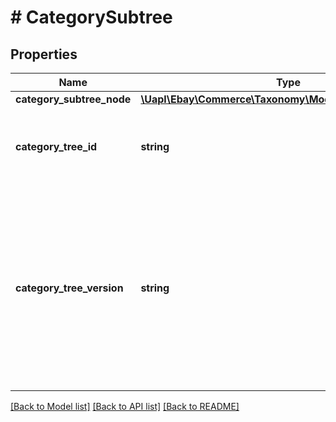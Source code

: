 # # CategorySubtree

## Properties

Name | Type | Description | Notes
------------ | ------------- | ------------- | -------------
**category_subtree_node** | [**\Uapl\Ebay\Commerce\Taxonomy\Model\CategoryTreeNode**](CategoryTreeNode.md) |  | [optional]
**category_tree_id** | **string** | The unique identifier of the eBay category tree to which this subtree belongs. | [optional]
**category_tree_version** | **string** | The version of the category tree identified by categoryTreeId. It&#39;s a good idea to cache this value for comparison so you can determine if this category tree has been modified in subsequent calls. | [optional]

[[Back to Model list]](../../README.md#models) [[Back to API list]](../../README.md#endpoints) [[Back to README]](../../README.md)
